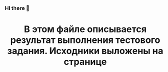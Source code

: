 ### Hi there 👋

<h1 align="center">В этом файле описывается результат выполнения тестового задания. Исходники выложены на странице <a href="https://daniilshat.ru/" target="_blank"></a> 


